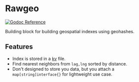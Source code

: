# Rawgeo

[![Godoc Reference](https://godoc.org/github.com/tsileo/rawgeo?status.png)](https://godoc.org/github.com/tsileo/rawgeo)

Building block for building geospatial indexes using geohashes.

## Features

- Index is stored in a [kv](https://github.com/cznic/kv) file.
- Find nearest neighbors from `lag,lng` sorted by distance.
- Don't designed to store you data, but you attach a `map[string]interface{}` for lightweight use case.

